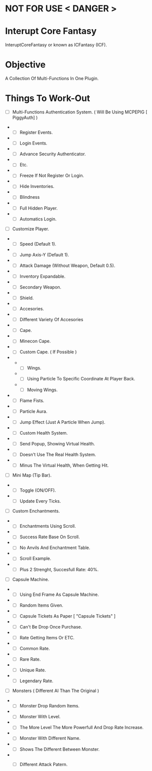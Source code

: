 # NOT FOR USE < DANGER >

# Interupt Core Fantasy
InteruptCoreFantasy or known as ICFantasy (ICF).
# Objective
A Collection Of Multi-Functions In One Plugin.
# Things To Work-Out

- [ ] Multi-Functions Authentication System. ( Will Be Using MCPEPIG [ PiggyAuth] )
- - [ ] Register Events.
- - [ ] Login Events.
- - [ ] Advance Security Authenticator. 
- - [ ] Etc.
 - - [ ] Freeze If Not Register Or Login.
 - - [ ] Hide Inventories.
 - - [ ] Blindness
 - - [ ] Full Hidden Player.
 - - [ ] Automatics Login.
- [ ] Customize Player.
- - [ ] Speed (Default 1).
- - [ ] Jump Axis-Y (Default 1).
- - [ ] Attack Damage (Without Weapon, Default 0.5).
- - [ ] Inventory Expandable.
- - [ ] Secondary Weapon.
 - - [ ] Shield.
- - [ ] Accesories.
 - - [ ] Different Variety Of Accesories
 - - [ ] Cape.
  - - [ ] Minecon Cape.
  - - [ ] Custom Cape. ( If Possible )
- - - [ ] Wings.
  - - [ ] Using Particle To Specific Coordinate At Player Back.
  - - [ ] Moving Wings. 
 - - [ ] Flame Fists.
 - - [ ] Particle Aura.
 - - [ ] Jump Effect (Just A Particle When Jump).
- - [ ] Custom Health System.
 - - [ ] Send Popup, Showing Virtual Health.
 - - [ ] Doesn't Use The Real Health System.
 - - [ ] Minus The Virtual Health, When Getting Hit.
- [ ] Mini Map (Tip Bar).
- - [ ] Toggle (ON/OFF).
- - [ ] Update Every Ticks.
- [ ] Custom Enchantments.
- - [ ] Enchantments Using Scroll.
- - [ ] Success Rate Base On Scroll.
- - [ ] No Anvils And Enchantment Table.
- - [ ] Scroll Example.
 - - [ ] Plus 2 Strenght, Succesfull Rate: 40%.
- [ ] Capsule Machine.
- - [ ] Using End Frame As Capsule Machine.
- - [ ] Random Items Given.
- - [ ] Capsule Tickets As Paper [ "Capsule Tickets" ]
 - - [ ] Can't Be Drop Once Purchase.
 - - [ ] Rate Getting Items Or ETC.
  - - [ ] Common Rate.
  - - [ ] Rare Rate.
  - - [ ] Unique Rate.
  - - [ ] Legendary Rate.
- [ ] Monsters ( Different AI Than The Original )
- - [ ] Monster Drop Random Items.
- - [ ] Monster With Level.
 - - [ ] The More Level The More Powerfull And Drop Rate Increase.
- - [ ] Monster With Different Name.
 - - [ ] Shows The Different Between Monster.
 - - [ ] Different Attack Patern.

 
